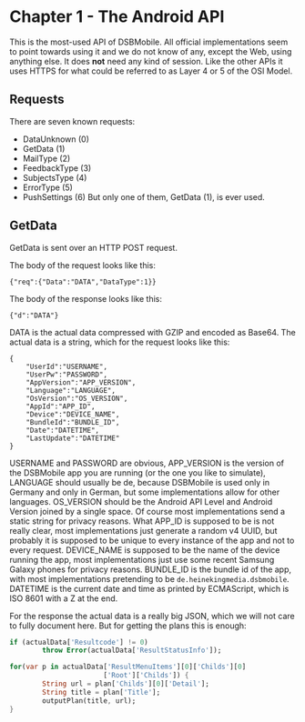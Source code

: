 # Chapter 1 - The Android API
This is the most-used API of DSBMobile. All official implementations
seem to point towards using it and we do not know of any, except the
Web, using anything else. It does **not** need any kind of session.
Like the other APIs it uses HTTPS for what could be referred to as
Layer 4 or 5 of the OSI Model.

## Requests
There are seven known requests:
* DataUnknown (0)
* GetData (1)
* MailType (2)
* FeedbackType (3)
* SubjectsType (4)
* ErrorType (5)
* PushSettings (6)
But only one of them, GetData (1), is ever used.

## GetData
GetData is sent over an HTTP POST request.

The body of the request looks like this:
```
{"req":{"Data":"DATA","DataType":1}}
```

The body of the response looks like this:
```
{"d":"DATA"}
```

DATA is the actual data compressed with GZIP and encoded as Base64.
The actual data is a string, which for the request looks like this:
```
{
    "UserId":"USERNAME",
    "UserPw":"PASSWORD",
    "AppVersion":"APP_VERSION",
    "Language":"LANGUAGE",
    "OsVersion":"OS_VERSION",
    "AppId":"APP_ID",
    "Device":"DEVICE_NAME",
    "BundleId":"BUNDLE_ID",
    "Date":"DATETIME",
    "LastUpdate":"DATETIME"
}
```

USERNAME and PASSWORD are obvious, APP\_VERSION is the version of the
DSBMobile app you are running (or the one you like to simulate),
LANGUAGE should usually be de, because DSBMobile is used only in
Germany and only in German, but some implementations allow for other
languages. OS\_VERSION should be the Android API Level and Android
Version joined by a single space. Of course most implementations send
a static string for privacy reasons. What APP\_ID is supposed to be
is not really clear, most implementations just generate a random v4
UUID, but probably it is supposed to be unique to every instance of
the app and not to every request. DEVICE\_NAME is supposed to be the
name of the device running the app, most implementations just use some
recent Samsung Galaxy phones for privacy reasons. BUNDLE\_ID is the
bundle id of the app, with most implementations pretending to be
`de.heinekingmedia.dsbmobile`. DATETIME is the current date and time
as printed by ECMAScript, which is ISO 8601 with a Z at the end.

For the response the actual data is a really big JSON, which we will
not care to fully document here. But for getting the plans this is
enough:
```dart
if (actualData['Resultcode'] != 0)
        throw Error(actualData['ResultStatusInfo']);

for(var p in actualData['ResultMenuItems'][0]['Childs'][0]
                       ['Root']['Childs']) {
        String url = plan['Childs'][0]['Detail'];
        String title = plan['Title'];
        outputPlan(title, url);
}
```
